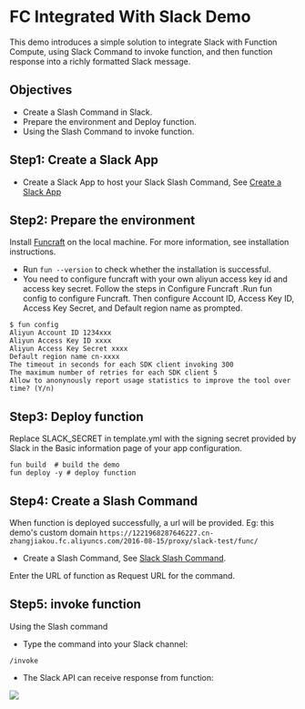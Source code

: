# FC Integrated With Slack Demo 

This demo introduces a simple solution to integrate Slack with Function Compute, using Slack Command to  invoke function, and then function response into a richly formatted Slack message.

## Objectives

* Create a Slash Command in Slack.
* Prepare the environment and Deploy function.
* Using the Slash Command to invoke function.

## Step1: Create a Slack App
- Create a Slack App to host your Slack Slash Command, See [Create a Slack App](https://api.slack.com/apps)

## Step2: Prepare the environment
Install [Funcraft](https://help.aliyun.com/document_detail/140283.html?spm=a2c4g.11186623.6.820.6a034e21y2jlx1) on the local machine. For more information, see installation instructions.
  - Run `fun --version` to check whether the installation is successful.
  - You need to configure funcraft with your own aliyun access key id and access key secret. Follow the steps in Configure Funcraft .Run fun config to configure Funcraft. Then configure Account ID, Access Key ID, Access Key Secret, and Default region name as prompted.

```
$ fun config
Aliyun Account ID 1234xxx
Aliyun Access Key ID xxxx
Aliyun Access Key Secret xxxx
Default region name cn-xxxx
The timeout in seconds for each SDK client invoking 300
The maximum number of retries for each SDK client 5
Allow to anonynously report usage statistics to improve the tool over time? (Y/n)
```

## Step3: Deploy function
Replace SLACK_SECRET in template.yml with the signing secret provided by Slack in the Basic information page of your app configuration.
```
fun build  # build the demo
fun deploy -y # deploy function
```

## Step4: Create a Slash Command
When function is deployed successfully, a url will be provided. Eg: this demo's custom domain `https://1221968287646227.cn-zhangjiakou.fc.aliyuncs.com/2016-08-15/proxy/slack-test/func/`

- Create a Slash Command, See [Slack Slash Command](https://api.slack.com/interactivity/slash-commands).

Enter the URL of function as Request URL for the command.

## Step5: invoke function 
Using the Slash command

- Type the command into your Slack channel:
```
/invoke 
```
- The Slack API can receive response from function:
  
![](https://fc-test-zhang-jun.oss-cn-shanghai.aliyuncs.com/slack-demo.png)  
